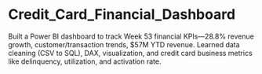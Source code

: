 # Credit_Card_Financial_Dashboard
Built a Power BI dashboard to track Week 53 financial KPIs—28.8% revenue growth, customer/transaction trends, $57M YTD revenue. Learned data cleaning (CSV to SQL), DAX, visualization, and credit card business metrics like delinquency, utilization, and activation rate.
